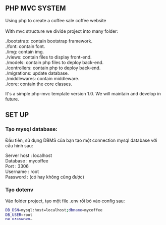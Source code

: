 ## PHP MVC SYSTEM
Using php to create a coffee sale coffee website <br /> <br />
With mvc structure we divide project into many folder: <br />

./bootstrap: contain bootstrap framework. <br />
./font: contain font. <br />
./img: contain img. <br />
./views: contain files to display front-end. <br />
./models: contain php files to deploy back-end. <br />
./controllers: contain php to deploy back-end. <br />
./migrations: update database. <br />
./middlewares: contain middleware. <br />
./core: contain the core classes. <br />

It's a simple php-mvc template version 1.0. We will maintain and develop in future.

## SET UP

### Tạo mysql database:

Đầu tiên, sử dụng DBMS của bạn tạo một connection mysql database với cấu hình sau:<br />

Server host : localhost<br />
Database : mycoffee<br />
Port : 3306<br />
Username : root<br />
Password : (có hay không cũng được)<br />

### Tạo dotenv

Vào folder project, tạo một file .env rồi bỏ vào config sau:

```bash
DB_DSN=mysql:host=localhost;dbname=mycoffee
DB_USER=root
DB_PASSWORD=
```

trong đó, password của bạn là gì thì điền vào

### Chay migration:

Mở terminal lên rồi lệnh sau:

```bash
php migrations.php
```

Terminal trả về như sau là bạn đã chạy migrate được rồi:

```bash
[2021-10-28 19:10:49] - Applying migration m0001_initial.php
[2021-10-28 19:10:49] - Applyied migration m0001_initial.php
```

Nếu không được như vậy thì hãy drop hết table trong database rồi chạy migrate lại.<br />

Hoặc:<br />
    Mở mysql và import file buyme.sql trong thư mục POS-SYSTEM<br />
Hoặc:<br />
    Nếu bạn sử dụng POSTGRESQL như một giải pháp thay thế MYSQL thì hãy tạo 1 database rồi sau đó import 
    file postgreSQL.sql. Vì cú pháp của mysql và postgresql có khác biệt nhau nên ta sẽ sửa lại một ít 
    trong file /core/database.php.<br />
    Nếu bạn dùng postgresql:<br />
```bash
SET client_encoding TO 'UTF8'
```
<br />   
 Nếu bạn dùng mysql:<br />

```bash
SET NAMES utf8
```

## Run project

Để chạy project, chạy lệnh sau(nếu như có php.ini và trong file này có extension=pdo_mysql):
```bash
cd public
php -S localhost:8000
```
Nếu không có thì thực hiện lệnh sau:
```
php -d extension=pdo_mysql -S localhost:8000
```
=======
#PHP MVC SYSTEM
Using php to create a coffee sale coffee website <br /> <br />
With mvc structure we divide project into many folder: <br />

./bootstrap: contain bootstrap framework. <br />
./font: contain font. <br />
./img: contain img. <br />
./views: contain files to display front-end. <br />
./models: contain php files to deploy back-end. <br />
./controllers: contain php to deploy back-end. <br />
./migrations: update database. <br />
./middlewares: contain middleware. <br />
./core: contain the core classes. <br />

It's a simple php-mvc template version 1.0. We will maintain and develop in future.

## SET UP

### Tạo mysql database:

Đầu tiên, sử dụng DBMS của bạn tạo một connection mysql database với cấu hình sau:<br />

Server host : localhost<br />
Database : buyme<br />
Port : 3306<br />
Username : root<br />
Password : (có hay không cũng được)<br />

### Tạo dotenv

Vào folder project, tạo một file .env rồi bỏ vào config sau:

```bash
DB_DSN=mysql:host=localhost;dbname=mycoffee
DB_USER=root
DB_PASSWORD=
```

trong đó, password của bạn là gì thì điền vào

### Chay migration:

Mở terminal lên rồi lệnh sau:

```bash
php migrations.php
```

Terminal trả về như sau là bạn đã chạy migrate được rồi:

```bash
[2021-10-28 19:10:49] - Applying migration m0001_initial.php
[2021-10-28 19:10:49] - Applyied migration m0001_initial.php
```

Nếu không được như vậy thì hãy drop hết table trong database rồi chạy migrate lại.<br />

Hoặc:<br />
    Mở mysql và import file buyme.sql trong thư mục POS-SYSTEM<br />
Hoặc:<br />
    Nếu bạn sử dụng POSTGRESQL như một giải pháp thay thế MYSQL thì hãy tạo 1 database rồi sau đó import 
    file postgreSQL.sql. Vì cú pháp của mysql và postgresql có khác biệt nhau nên ta sẽ sửa lại một ít 
    trong file /core/database.php.<br />
    Nếu bạn dùng postgresql:<br />
```bash
SET client_encoding TO 'UTF8'
```
<br />   
 Nếu bạn dùng mysql:<br />

```bash
SET NAMES utf8
```

## Run project

Để chạy project, chạy lệnh sau(nếu như có php.ini và trong file này có extension=pdo_mysql):
```bash
cd public
php -S localhost:8000
```
Nếu không có thì thực hiện lệnh sau:
```
php -d extension=pdo_mysql -S localhost:80000
```
